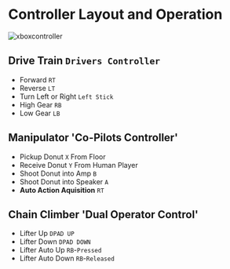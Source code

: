 # Controller Layout and Operation
![xboxcontroller](https://github.com/FRC-3695/2024-Season---ShowTime/blob/development/Images/Controller.jpeg?raw=true?raw=true)
## Drive Train `Drivers Controller`
* Forward `RT`
* Reverse `LT`
* Turn Left or Right `Left Stick`
* High Gear `RB`
* Low Gear `LB`
## Manipulator 'Co-Pilots Controller'
* Pickup Donut `X` From Floor
* Receive Donut `Y` From Human Player
* Shoot Donut into Amp `B`
* Shoot Donut into Speaker `A`
* **Auto Action Aquisition** `RT`
## Chain Climber 'Dual Operator Control'
* Lifter Up `DPAD UP`
* Lifter Down `DPAD DOWN`
* Lifter Auto Up `RB`-`Pressed`
* Lifter Auto Down `RB`-`Released`
